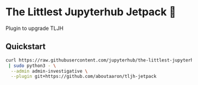 # The Littlest Jupyterhub Jetpack :rocket:

Plugin to upgrade TLJH

## Quickstart

```bash
curl https://raw.githubusercontent.com/jupyterhub/the-littlest-jupyterhub/master/bootstrap/bootstrap.py \
 | sudo python3 - \
  --admin admin-investigative \
  --plugin git+https://github.com/aboutaaron/tljh-jetpack
```
